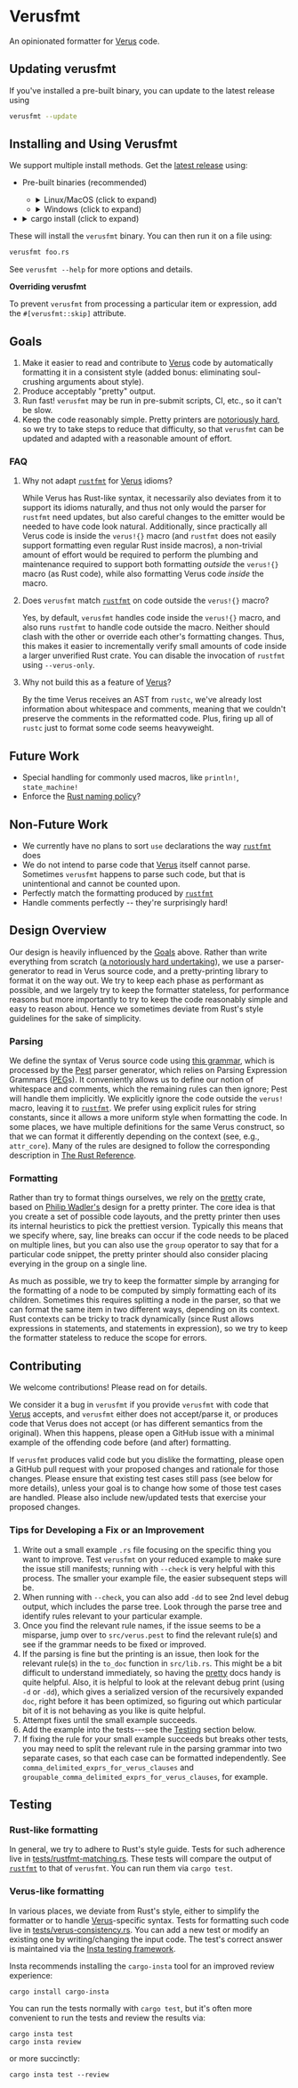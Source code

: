 # Verusfmt

An opinionated formatter for [Verus] code.

## Updating verusfmt

If you've installed a pre-built binary, you can update to the latest release using
```sh
verusfmt --update
```

## Installing and Using Verusfmt

We support multiple install methods. Get the [latest release](https://github.com/verus-lang/verusfmt/releases/latest) using:

- Pre-built binaries (recommended)

  + <details><summary>Linux/MacOS (click to expand)</summary>

    ```sh
    curl --proto '=https' --tlsv1.2 -LsSf https://github.com/verus-lang/verusfmt/releases/latest/download/verusfmt-installer.sh | sh
    ```
    </details>

  + <details><summary>Windows (click to expand)</summary>

    ```sh
    powershell.exe -ExecutionPolicy RemoteSigned -c "irm https://github.com/verus-lang/verusfmt/releases/latest/download/verusfmt-installer.ps1 | iex"
    ```
    </details>

- <details><summary>cargo install (click to expand)</summary>

  ``` sh
  cargo install verusfmt --locked
  ```
  </details>

These will install the `verusfmt` binary. You can then run it on a file using:

``` sh
verusfmt foo.rs
```

See `verusfmt --help` for more options and details.

**Overriding verusfmt**

To prevent `verusfmt` from processing a particular item or expression, add the `#[verusfmt::skip]` attribute.

## Goals

1. Make it easier to read and contribute to [Verus] code by automatically
   formatting it in a consistent style (added bonus: eliminating soul-crushing
   arguments about style).
2. Produce acceptably "pretty" output.
3. Run fast!  `verusfmt` may be run in pre-submit scripts, CI, etc., so it can't
   be slow.
4. Keep the code reasonably simple. Pretty printers are [notoriously
   hard](https://journal.stuffwithstuff.com/2015/09/08/the-hardest-program-ive-ever-written/),
   so we try to take steps to reduce that difficulty, so that `verusfmt` can be
   updated and adapted with a reasonable amount of effort. 

### FAQ

1. Why not adapt [`rustfmt`] for [Verus] idioms?

    While Verus has Rust-like syntax, it necessarily also deviates from it to
    support its idioms naturally, and thus not only would the parser for
    `rustfmt` need updates, but also careful changes to the emitter would be
    needed to have code look natural. Additionally, since practically all Verus
    code is inside the `verus!{}` macro (and `rustfmt` does not easily support
    formatting even regular Rust inside macros), a non-trivial amount of effort
    would be required to perform the plumbing and maintenance required to
    support both formatting _outside_ the `verus!{}` macro (as Rust code), while
    also formatting Verus code _inside_ the macro.

1. Does `verusfmt` match [`rustfmt`] on code outside the `verus!{}` macro?

    Yes, by default, `verusfmt` handles code inside the `verus!{}` macro, and
    also runs `rustfmt` to handle code outside the macro. Neither should clash
    with the other or override each other's formatting changes. Thus, this
    makes it easier to incrementally verify small amounts of code inside a
    larger unverified Rust crate.  You can disable the invocation of `rustfmt`
    using `--verus-only`.

1. Why not build this as a feature of [Verus]?

    By the time Verus receives an AST from `rustc`, we've already lost
    information about whitespace and comments, meaning that we couldn't preserve
    the comments in the reformatted code. Plus, firing up all of `rustc` just to
    format some code seems heavyweight.

## Future Work
- Special handling for commonly used macros, like `println!`, `state_machine!`
- Enforce the [Rust naming policy](https://doc.rust-lang.org/beta/style-guide/advice.html#names)? 

## Non-Future Work
- We currently have no plans to sort `use` declarations the way [`rustfmt`] does
- We do not intend to parse code that [Verus] itself cannot parse.  Sometimes `verusfmt` 
  happens to parse such code, but that is unintentional and cannot be counted upon.
- Perfectly match the formatting produced by [`rustfmt`]
- Handle comments perfectly -- they're surprisingly hard!

## Design Overview

Our design is heavily influenced by the [Goals](#Goals) above.  Rather than
write everything from scratch ([a notoriously hard
undertaking](https://journal.stuffwithstuff.com/2015/09/08/the-hardest-program-ive-ever-written/)),
we use a parser-generator to read in Verus source code, and a pretty-printing
library to format it on the way out.  We try to keep each phase as performant
as possible, and we largely try to keep the formatter stateless, for
performance reasons but more importantly to try to keep the code reasonably
simple and easy to reason about.  Hence we sometimes deviate from Rust's style
guidelines for the sake of simplicity.

### Parsing

We define the syntax of Verus source code using [this
grammar](src/verus.pest), which is processed by the [Pest](https://pest.rs/)
parser generator, which relies on Parsing Expression Grammars
([PEG](https://en.wikipedia.org/wiki/Parsing_expression_grammar)s).  It
conveniently allows us to define our notion of whitespace and comments, which
the remaining rules can then ignore; Pest will handle them implicitly.  We
explicitly ignore the code outside the `verus!` macro, leaving it to
[`rustfmt`].  We prefer using explicit rules for string constants, since it
allows a more uniform style when formatting the code.  In some places, we have
multiple definitions for the same Verus construct, so that we can format it
differently depending on the context (see, e.g., `attr_core`).  Many of the
rules are designed to follow the corresponding description in [The Rust
Reference](https://doc.rust-lang.org/beta/reference/introduction.html).

### Formatting

Rather than try to format things ourselves, we rely on the
[pretty] crate, based on [Philip
Wadler's](https://homepages.inf.ed.ac.uk/wadler/papers/prettier/prettier.pdf)
design for a pretty printer.  The core idea is that you create a set of possible
code layouts, and the pretty printer then uses its internal heuristics to pick
the prettiest version.  Typically this means that we specify where, say, line breaks
can occur if the code needs to be placed on multiple lines, but you can also
use the `group` operator to say that for a particular code snippet, the pretty printer
should also consider placing everying in the group on a single line.

As much as possible, we try to keep the formatter simple by arranging for the 
formatting of a node to be computed by simply formatting each of its children.
Sometimes this requires splitting a node in the parser, so that we can format
the same item in two different ways, depending on its context.  Rust contexts
can be tricky to track dynamically (since Rust allows expressions in statements,
and statements in expression), so we try to keep the formatter stateless to reduce
the scope for errors.

## Contributing

We welcome contributions! Please read on for details.

We consider it a bug in `verusfmt` if you provide `verusfmt` with code
that [Verus] accepts, and `verusfmt` either does not accept/parse it, or
produces code that Verus does not accept (or has different semantics from the original).
When this happens, please open a GitHub issue with a minimal example of the offending code
before (and after) formatting.

If `verusfmt` produces valid code but you dislike the formatting, please open
a GitHub pull request with your proposed changes and rationale for those changes.
Please ensure that existing test cases still pass (see below for more details),
unless your goal is to change how some of those test cases are handled.  Please
also include new/updated tests that exercise your proposed changes.

### Tips for Developing a Fix or an Improvement

1. Write out a small example `.rs` file focusing on the specific thing you want
   to improve.  Test `verusfmt` on your reduced example to make sure the issue
   still manifests; running with `--check` is very helpful with this process.
   The smaller your example file, the easier subsequent steps will be.
2. When running with `--check`, you can also add `-dd` to see 2nd level debug
   output, which includes the parse tree.  Look through the parse tree and
   identify rules relevant to your particular example.
3. Once you find the relevant rule names, if the issue seems to be a misparse,
   jump over to `src/verus.pest` to find the relevant rule(s) and see if the
   grammar needs to be fixed or improved.
4. If the parsing is fine but the printing is an issue, then look for the
   relevant rule(s) in the `to_doc` function in `src/lib.rs`. This might be a
   bit difficult to understand immediately, so having the [pretty] docs handy
   is quite helpful.  Also, it is helpful to look at the relevant debug print
   (using `-d` or `-dd`), which gives a serialized version of the recursively
   expanded `doc`, right before it has been optimized, so figuring out which
   particular bit of it is not behaving as you like is quite helpful.
5. Attempt fixes until the small example succeeds.
6. Add the example into the tests---see the [Testing](#testing) section below.
7. If fixing the rule for your small example succeeds but breaks other tests,
   you may need to split the relevant rule in the parsing grammar into two
   separate cases, so that each case can be formatted independently.  See
   `comma_delimited_exprs_for_verus_clauses`  and
   `groupable_comma_delimited_exprs_for_verus_clauses`, for example.

## Testing

### Rust-like formatting

In general, we try to adhere to Rust's style guide.  Tests for such adherence live in
[tests/rustfmt-matching.rs](tests/rustfmt-matching.rs).  These tests will compare the output
of [`rustfmt`] to that of `verusfmt`.  You can run them via `cargo test`.

### Verus-like formatting

In various places, we deviate from Rust's style, either to simplify the
formatter or to handle [Verus]-specific syntax.  Tests for formatting such code
live in [tests/verus-consistency.rs](tests/verus-consistency.rs).  You can add
a new test or modify an existing one by writing/changing the input code.  The
test's correct answer is maintained via the [Insta testing framework](https://insta.rs).

Insta recommends installing the `cargo-insta` tool for an improved review experience:
```
cargo install cargo-insta
```

You can run the tests normally with `cargo test`, but it's often more convenient
to run the tests and review the results via:
```
cargo insta test
cargo insta review
```
or more succinctly:
```
cargo insta test --review
```


[Verus]: https://github.com/verus-lang/verus
[`rustfmt`]: https://github.com/rust-lang/rustfmt
[pretty]: https://crates.io/crates/pretty
